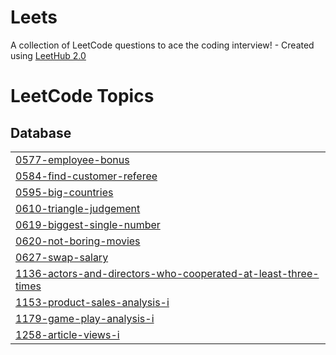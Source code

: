 # Leets
A collection of LeetCode questions to ace the coding interview! - Created using [LeetHub 2.0](https://github.com/maitreya2954/LeetHub-2.0-Firefox)

<!---LeetCode Topics Start-->
# LeetCode Topics
## Database
|  |
| ------- |
| [0577-employee-bonus](https://github.com/gr1tEnt/Leets/tree/master/0577-employee-bonus) |
| [0584-find-customer-referee](https://github.com/gr1tEnt/Leets/tree/master/0584-find-customer-referee) |
| [0595-big-countries](https://github.com/gr1tEnt/Leets/tree/master/0595-big-countries) |
| [0610-triangle-judgement](https://github.com/gr1tEnt/Leets/tree/master/0610-triangle-judgement) |
| [0619-biggest-single-number](https://github.com/gr1tEnt/Leets/tree/master/0619-biggest-single-number) |
| [0620-not-boring-movies](https://github.com/gr1tEnt/Leets/tree/master/0620-not-boring-movies) |
| [0627-swap-salary](https://github.com/gr1tEnt/Leets/tree/master/0627-swap-salary) |
| [1136-actors-and-directors-who-cooperated-at-least-three-times](https://github.com/gr1tEnt/Leets/tree/master/1136-actors-and-directors-who-cooperated-at-least-three-times) |
| [1153-product-sales-analysis-i](https://github.com/gr1tEnt/Leets/tree/master/1153-product-sales-analysis-i) |
| [1179-game-play-analysis-i](https://github.com/gr1tEnt/Leets/tree/master/1179-game-play-analysis-i) |
| [1258-article-views-i](https://github.com/gr1tEnt/Leets/tree/master/1258-article-views-i) |
<!---LeetCode Topics End-->